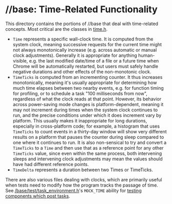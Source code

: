 # //base: Time-Related Functionality

This directory contains the portions of //base that deal with time-related
concepts. Most critical are the classes in [time.h](time.h).
 - `Time` represents a specific wall-clock time. It is computed from the system
clock, meaning successive requests for the current time might not always
monotonically increase (e.g. across automatic or manual clock adjustments).
Generally it is appropriate for anything human-visible, e.g. the last modified
date/time of a file or a future time when Chrome will be automatically
restarted, but users must safely handle negative durations and other effects of
the non-monotonic clock.
 - `TimeTicks` is computed from an incrementing counter. It thus increases
monotonically, meaning it's usually appropriate for determining how much time
elapses between two nearby events, e.g. for function timing for profiling, or to
schedule a task "100 milliseconds from now", regardless of what the clock reads
at that point. However, its behavior across power-saving mode changes is
platform-dependent, meaning it may not increment during times when the system
clock continues to run, and the precise conditions under which it does increment
vary by platform. This usually makes it inappropriate for long durations,
especially in cross-platform code; for example, a histogram that uses
`TimeTicks` to count events in a thirty-day window will show very different
results on a platform that pauses the counter during sleep compared to one where
it continues to run. It is also non-sensical to try and convert a `TimeTicks` to
a `Time` and then use that as a reference point for any other `TimeTicks` value,
since even within the same process, both intervening sleeps and intervening
clock adjustments may mean the values should have had different reference points.
 - `TimeDelta` represents a duration between two Times or TimeTicks.

There are also various files dealing with clocks, which are primarily useful
when tests need to modify how the program tracks the passage of time. See
[/base/test/task_environment.h](/base/test/task_environment.h)'s `MOCK_TIME`
ability for
[testing components which post tasks](/docs/threading_and_tasks_testing.md).
